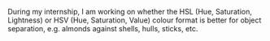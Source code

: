 During my internship, I am working on whether the HSL (Hue, Saturation, Lightness) or HSV (Hue, Saturation, Value) colour format is better for object separation, e.g. almonds against shells, hulls, sticks, etc.
